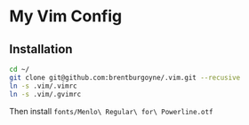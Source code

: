 # My Vim Config

## Installation

```bash
cd ~/
git clone git@github.com:brentburgoyne/.vim.git --recusive
ln -s .vim/.vimrc
ln -s .vim/.gvimrc
```

Then install `fonts/Menlo\ Regular\ for\ Powerline.otf`
